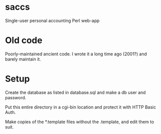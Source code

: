 saccs
=====

Single-user personal accounting Perl web-app


Old code
========

Poorly-maintained ancient code. I wrote it a long time ago (2001?) and barely maintain it.


Setup
=====

Create the database as listed in database.sql and make a db user and password.

Put this entire directory in a cgi-bin location and protect it with HTTP Basic Auth.

Make copies of the *.template files without the .template, and edit them to suit.
